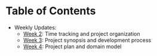 # Table of Contents

* Weekly Updates:
  * [Week 2]\: Time tracking and project organization
  * [Week 3]\: Project synopsis and development process
  * [Week 4]\: Project plan and domain model

[Week 2]: ./week2.md
[Week 3]: ./week3.md
[Week 4]: ./week4.md
